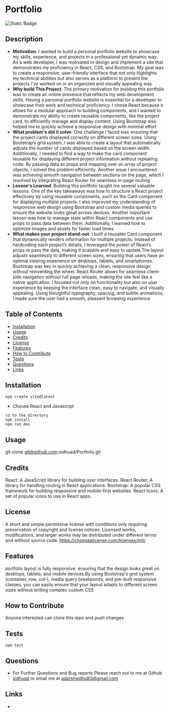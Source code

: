 
# Portfolio

![Static Badge](https://img.shields.io/badge/License-MIT-green)

## Description

- **Motivation**: I wanted to build a personal portfolio website to showcase my skills, experience, and projects in a professional yet dynamic way. As a web developer, I was motivated to design and implement a site that demonstrates my proficiency in React, CSS, and Bootstrap. My goal was to create a responsive, user-friendly interface that not only highlights my technical abilities but also serves as a platform to present the projects I’ve worked on in an organized and visually appealing way
- **Why build This Project**: The primary motivation for building this portfolio was to create an online presence that reflects my web development skills. Having a personal portfolio website is essential for a developer to showcase their work and technical proficiency. I chose React because it allows for a modular approach to building components, and I wanted to demonstrate my ability to create reusable components, like the project card, to efficiently manage and display content. Using Bootstrap also helped me to quickly achieve a responsive design with minimal effort
- **What problem's did it solve**: One challenge I faced was ensuring that the project cards displayed correctly on different screen sizes. Using Bootstrap’s grid system, I was able to create a layout that automatically adjusts the number of cards displayed based on the screen width. Additionally, I needed to find a way to make the card component reusable for displaying different project information without repeating code. By passing data as props and mapping over an array of project objects, I solved this problem efficiently. Another issue I encountered was achieving smooth navigation between sections on the page, which I resolved by integrating React Router for seamless in-page routing
- **Lesson's Learned**: Building this portfolio taught me several valuable lessons. One of the key takeaways was how to structure a React project effectively by using reusable components, such as the Card component for displaying multiple projects. I also improved my understanding of responsive web design using Bootstrap and custom media queries to ensure the website looks great across devices. Another important lesson was how to manage state within React components and use props to pass data between them. Additionally, I learned how to optimize images and assets for faster load times
- **What makes your project stand-out**: I built a reusable Card component that dynamically renders information for multiple projects. Instead of hardcoding each project’s details, I leveraged the power of React’s props to pass the data, making it scalable and easy to update.The layout adjusts seamlessly to different screen sizes, ensuring that users have an optimal viewing experience on desktops, tablets, and smartphones. Bootstrap was key in quickly achieving a clean, responsive design without reinventing the wheel. React Router allows for seamless client-side navigation without full page reloads, making the site feel like a native application. I focused not only on functionality but also on user experience by keeping the interface clean, easy to navigate, and visually appealing. Using thoughtful typography, spacing, and subtle animations, I made sure the user had a smooth, pleasant browsing experience

## Table of Contents

- [Installation](#installation)
- [Usage](#usage)
- [Credits](#credits)
- [License](#license)
- [Features](#features)
- [How to Contribute](#how-to-contribute)
- [Tests](#tests)
- [Questions](#questions)
- [Links](#links)

## Installation
```
npm create vite@latest
```
- Choose React and Javascript

```
cd to the directory
npm install
npm run dev
```


## Usage
git clone git@github.com:sidhuad/Portfolio.git

## Credits
React: A JavaScript library for building user interfaces. React Router: A library for handling routing in React applications. Bootstrap: A popular CSS framework for building responsive and mobile-first websites. React Icons: A set of popular icons to use in React apps.

## License
A short and simple permissive license with conditions only requiring preservation of copyright and license notices. Licensed works, modifications, and larger works may be distributed under different terms and without source code. https://choosealicense.com/licenses/mit/

## Features
 portfolio layout is fully responsive, ensuring that the design looks great on desktops, tablets, and mobile devices.By using Bootstrap's grid system (container, row, col-), media query breakpoints, and pre-built responsive classes, you can easily ensure that your layout adapts to different screen sizes without writing complex custom CSS

## How to Contribute
Anyone interested can clone this repo and push changes

## Tests
```
npm test
```

## Questions
- For Further Questions and Bug reports Please reach out to me at Github [sidhuad](https://github.com/sidhuad) or email me at adarshsidhu83@gmail.com

## Links
-